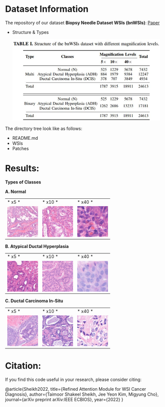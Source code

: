 # Dataset Information

The repository of our dataset **Biopsy Needle Dataset WSIs (bnWSIs)**: [Paper](https://example.com/)

- Structure & Types

	![Structure1](/Images/Structure.JPG)
		
The directory tree look like as follows:

- README.md
- WSIs
- Patches
  
# Results:

**Types of Classes**

**A. Normal**

<table class="center">
  <tr class="center">
    <td>* x5 *</td>
    <td>* x10 *</td>
    <td>* x40 *</td>
  </tr>
  <tr>
    <td><img src="/Images/A-x5.png" width="100" height="100"" /></td>
    <td><img src="/Images/A-x10.png" width="100" height="100"" /></td>
    <td><img src="/Images/A-x40.png" width="100" height="100"" /></td>
  </tr>
 </table>
 
**B. Atypical Ductal Hyperplasia**

<table class="center">
  <tr>
    <td>* x5 *</td>
    <td>* x10 *</td>
    <td>* x40 *</td>
  </tr>
  <tr>
    <td><img src="/Images/B-x5.png" width="100" height="100"" /></td>
    <td><img src="/Images/B-x10.png" width="100" height="100"" /></td>
    <td><img src="/Images/B-x40.png" width="100" height="100"" /></td>
  </tr>
 </table>

**C. Ductal Carcinoma In-Situ**

<table class="center">
  <tr>
    <td>* x5 *</td>
    <td>* x10 *</td>
    <td>* x40 *</td>
  </tr>
  <tr>
    <td><img src="/Images/C-x5.png" width="100" height="100"" /></td>
    <td><img src="/Images/C-x10.png" width="100" height="100"" /></td>
    <td><img src="/Images/C-x40.png" width="100" height="100"" /></td>
  </tr>
 </table>

# Citation:

If you find this code useful in your research, please consider citing:

@article{Sheikh2022,
  title={Refined Attention Module for WSI Cancer Diagnosis},
  author={Taimoor Shakeel Sheikh, Jee Yeon Kim, Migyung Cho},
  journal={arXiv preprint arXiv:IEEE ECBIOS},
  year={2022}
}
